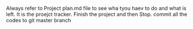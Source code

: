 Always refer to Project plan.md file to see wha tyou haev to do and what is left. It is the proejct tracker. Finish the project and then Stop. commit all the codes to git master branch
